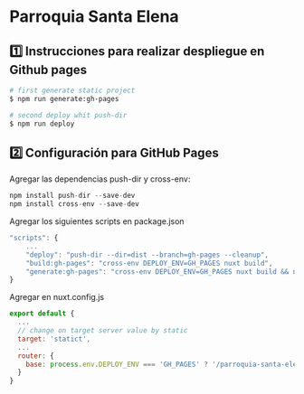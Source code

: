 # Parroquia Santa Elena

## 1️⃣ Instrucciones para realizar despliegue en Github pages

```bash
# first generate static project
$ npm run generate:gh-pages

# second deploy whit push-dir
$ npm run deploy
```

## 2️⃣ Configuración para GitHub Pages
Agregar las dependencias push-dir y cross-env:
```javascript
npm install push-dir --save-dev
npm install cross-env --save-dev
```

Agregar los siguientes scripts en package.json
```javascript
"scripts": {
    ...
    "deploy": "push-dir --dir=dist --branch=gh-pages --cleanup",
    "build:gh-pages": "cross-env DEPLOY_ENV=GH_PAGES nuxt build",
    "generate:gh-pages": "cross-env DEPLOY_ENV=GH_PAGES nuxt build && nuxt export"
}
```

Agregar en nuxt.config.js
```javascript
export default {
  ...
  // change on target server value by static
  target: 'statict',
  ...
  router: {
    base: process.env.DEPLOY_ENV === 'GH_PAGES' ? '/parroquia-santa-elena/' : ''
  }
}
```